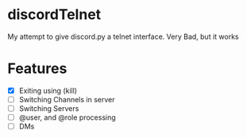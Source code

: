 # discordTelnet
My attempt to give discord.py a telnet interface. Very Bad, but it works

# Features
- [x] Exiting using (kill)
- [ ] Switching Channels in server
- [ ] Switching Servers
- [ ] @user, and @role processing
- [ ] DMs
